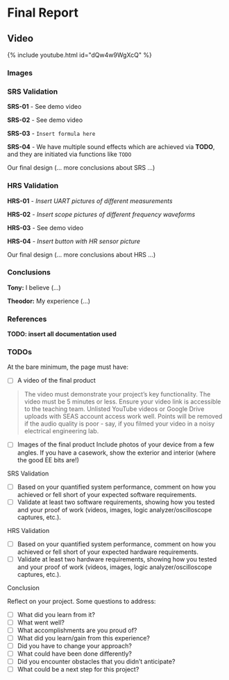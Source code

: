 # Final Report

## Video

{% include youtube.html id="dQw4w9WgXcQ" %}

### Images

### SRS Validation

**SRS-01** - See demo video

**SRS-02** - See demo video

**SRS-03** - `Insert formula here`

**SRS-04** - We have multiple sound effects which are achieved via **TODO**, and they are initiated via functions like `TODO`

Our final design (... more conclusions about SRS ...)

### HRS Validation

**HRS-01** - *Insert UART pictures of different measurements*

**HRS-02** - *Insert scope pictures of different frequency waveforms*

**HRS-03** - See demo video

**HRS-04** - *Insert button with HR sensor picture*

Our final design (... more conclusions about HRS ...)

### Conclusions

**Tony:** I believe (...)

**Theodor:** My experience (...)

### References

**TODO: insert all documentation used**

### TODOs

At the bare minimum, the page must have:

- [ ] A video of the final product

>The video must demonstrate your project’s key functionality.
>The video must be 5 minutes or less.
>Ensure your video link is accessible to the teaching team. Unlisted YouTube videos or Google Drive uploads with SEAS account access work well.
>Points will be removed if the audio quality is poor - say, if you filmed your video in a noisy electrical engineering lab.

- [ ] Images of the final product
        Include photos of your device from a few angles.
        If you have a casework, show the exterior and interior (where the good EE bits are!)

SRS Validation

- [ ] Based on your quantified system performance, comment on how you achieved or fell short of your expected software requirements.
- [ ] Validate at least two software requirements, showing how you tested and your proof of work (videos, images, logic analyzer/oscilloscope captures, etc.).

HRS Validation

- [ ] Based on your quantified system performance, comment on how you achieved or fell short of your expected hardware requirements.
- [ ] Validate at least two hardware requirements, showing how you tested and your proof of work (videos, images, logic analyzer/oscilloscope captures, etc.).

Conclusion

Reflect on your project. Some questions to address:

- [ ] What did you learn from it?
- [ ] What went well?
- [ ] What accomplishments are you proud of?
- [ ] What did you learn/gain from this experience?
- [ ] Did you have to change your approach?
- [ ] What could have been done differently?
- [ ] Did you encounter obstacles that you didn’t anticipate?
- [ ] What could be a next step for this project?
